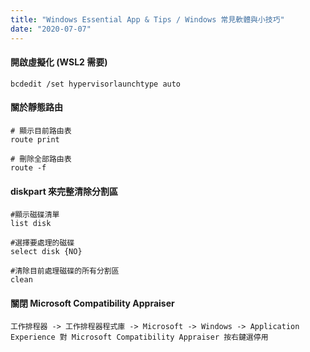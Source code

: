 ```yaml
---
title: "Windows Essential App & Tips / Windows 常見軟體與小技巧"
date: "2020-07-07"
---
```


#### 開啟虛擬化 (WSL2 需要)
```shell
bcdedit /set hypervisorlaunchtype auto
```

#### 關於靜態路由
```shell
# 顯示目前路由表
route print

# 刪除全部路由表
route -f
```

#### diskpart 來完整清除分割區
```shell
#顯示磁碟清單
list disk

#選擇要處理的磁碟
select disk {NO}

#清除目前處理磁碟的所有分割區
clean
```


#### 關閉 Microsoft Compatibility Appraiser
```shell
工作排程器 -> 工作排程器程式庫 -> Microsoft -> Windows -> Application Experience 對 Microsoft Compatibility Appraiser 按右鍵選停用
```